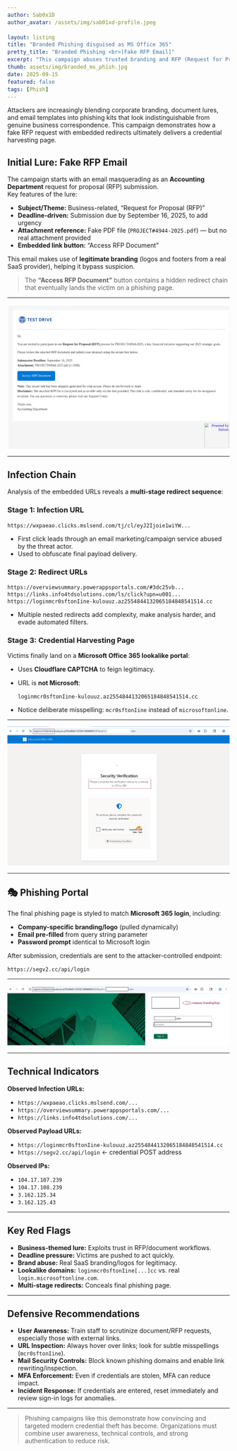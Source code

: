 ```yaml
---
author: Sab0x1D
author_avatar: /assets/img/sab01xd-profile.jpeg

layout: listing
title: "Branded Phishing disguised as MS Office 365"
pretty_title: "Branded Phishing <br>[Fake RFP Email]"
excerpt: "This campaign abuses trusted branding and RFP (Request for Proposal) lures to harvest corporate credentials. Attackers create realistic email templates, spoofed document invites, and redirect victims into credential harvesting portals disguised as Microsoft Office 365 login pages."
thumb: assets/img/branded_ms_phish.jpg
date: 2025-09-15
featured: false
tags: [Phish]
---
```


Attackers are increasingly blending corporate branding, document lures, and email templates into phishing kits that look indistinguishable from genuine business correspondence. This campaign demonstrates how a fake RFP request with embedded redirects ultimately delivers a credential harvesting page.
<br>

## Initial Lure: Fake RFP Email

The campaign starts with an email masquerading as an **Accounting Department** request for proposal (RFP) submission.  
Key features of the lure:  

- **Subject/Theme:** Business-related, “Request for Proposal (RFP)”  
- **Deadline-driven:** Submission due by September 16, 2025, to add urgency  
- **Attachment reference:** Fake PDF file (`PROJECT#4944-2025.pdf`) — but no real attachment provided  
- **Embedded link button:** “Access RFP Document”  

This email makes use of **legitimate branding** (logos and footers from a real SaaS provider), helping it bypass suspicion.  

> The **“Access RFP Document”** button contains a hidden redirect chain that eventually lands the victim on a phishing page.

---

<img src="../assets/img/branded_phish1.png" alt="Fake RFP Email Example">

---

## Infection Chain

Analysis of the embedded URLs reveals a **multi-stage redirect sequence**:  

### Stage 1: Infection URL

```
https://wxpaeao.clicks.mslsend.com/tj/cl/eyJ2Ijoie1wiYW... 
```

- First click leads through an email marketing/campaign service abused by the threat actor.  
- Used to obfuscate final payload delivery.  

### Stage 2: Redirect URLs

```
https://overviewsummary.powerappsportals.com/#3dc25vb...
https://links.info4tdsolutions.com/ls/click?upn=u001...
https://loginmcr0sftonIine-kulouuz.az2554844132065184848541514.cc
```

- Multiple nested redirects add complexity, make analysis harder, and evade automated filters.  

### Stage 3: Credential Harvesting Page

Victims finally land on a **Microsoft Office 365 lookalike portal**:  

- Uses **Cloudflare CAPTCHA** to feign legitimacy.  

- URL is **not Microsoft**:  
  
  ```
  loginmcr0sftonIine-kulouuz.az2554844132065184848541514.cc
  ```

- Notice deliberate misspelling: `mcr0sftonIine` instead of `microsoftonline`.  

---

<img src="../assets/img/branded_phish3.png" alt="Redirect Chain Example">

---

## 🎭 Phishing Portal

The final phishing page is styled to match **Microsoft 365 login**, including:  

- **Company-specific branding/logo** (pulled dynamically)  
- **Email pre-filled** from query string parameter  
- **Password prompt** identical to Microsoft login  

After submission, credentials are sent to the attacker-controlled endpoint:  

```
https://segv2.cc/api/login
```

---

<img src="../assets/img/branded_phish4.png" alt="Fake Microsoft 365 Login">

---

## Technical Indicators

**Observed Infection URLs:**  

- `https://wxpaeao.clicks.mslsend.com/...`  
- `https://overviewsummary.powerappsportals.com/...`  
- `https://links.info4tdsolutions.com/...`  

**Observed Payload URLs:**  

- `https://loginmcr0sftonIine-kulouuz.az2554844132065184848541514.cc`  
- `https://segv2.cc/api/login` ← credential POST address  

**Observed IPs:**  

- `104.17.107.239`  
- `104.17.108.239`  
- `3.162.125.34`  
- `3.162.125.43`  

---

## Key Red Flags

- **Business-themed lure:** Exploits trust in RFP/document workflows.  
- **Deadline pressure:** Victims are pushed to act quickly.  
- **Brand abuse:** Real SaaS branding/logos for legitimacy.  
- **Lookalike domains:** `loginmcr0sftonIine[...]cc` vs. real `login.microsoftonline.com`.  
- **Multi-stage redirects:** Conceals final phishing page.  

---

## Defensive Recommendations

- **User Awareness:** Train staff to scrutinize document/RFP requests, especially those with external links.  
- **URL Inspection:** Always hover over links; look for subtle misspellings (`mcr0sftonIine`).  
- **Mail Security Controls:** Block known phishing domains and enable link rewriting/inspection.  
- **MFA Enforcement:** Even if credentials are stolen, MFA can reduce impact.  
- **Incident Response:** If credentials are entered, reset immediately and review sign-in logs for anomalies.  

---

<blockquote class="featured-quote">
Phishing campaigns like this demonstrate how convincing and targeted modern credential theft has become.  
Organizations must combine user awareness, technical controls, and strong authentication to reduce risk.
</blockquote>
